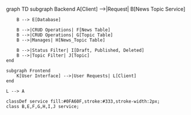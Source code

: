 graph TD
subgraph Backend
A[Client] -->|Request| B[News Topic Service]

        B --> E[Database]

        B -->|CRUD Operations| F[News Table]
        B -->|CRUD Operations| G[Topic Table]
        B -->|Manages| H[News_Topic Table]

        B -->|Status Filter| I[Draft, Published, Deleted]
        B -->|Topic Filter| J[Topic]
    end

    subgraph Frontend
        K[User Interface] -->|User Requests| L[Client]
    end

    L --> A

    classDef service fill:#0FA60F,stroke:#333,stroke-width:2px;
    class B,E,F,G,H,I,J service;
    